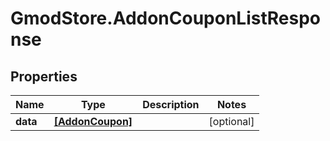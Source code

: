 # GmodStore.AddonCouponListResponse

## Properties

Name | Type | Description | Notes
------------ | ------------- | ------------- | -------------
**data** | [**[AddonCoupon]**](AddonCoupon.md) |  | [optional] 


